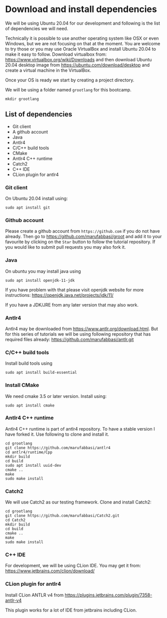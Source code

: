 # Download and install dependencies

We will be using Ubuntu 20.04 for our development and following is the list of dependencies we will need.

Technically it is possible to use another operating system like OSX or even Windows, but we are not focusing on that
at the moment. You are welcome to try those or you may use Oracle VirtualBox and install  Ubuntu 20.04 to make it easy
to follow. Download virtualbox from: https://www.virtualbox.org/wiki/Downloads and then download Ubuntu 20.04 desktop
image from https://ubuntu.com/download/desktop and create a virtual machine in the VirtualBox.

Once your OS is ready we start by creating a project directory.

We will be using a folder named ```grootlang``` for this bootcamp.

```shell
mkdir grootlang
```

## List of dependencies
* Git client
* A github account
* Java
* Antlr4
* C/C++ build tools
* CMake
* Antlr4 C++ runtime
* Catch2
* C++ IDE
* CLion plugin for antlr4

### Git client

On Ubuntu 20.04 install using:

```shell
sudo apt install git
```

### Github account

Please create a github account from ```https://github.com``` if you do  not have already.
Then go to https://github.com/marufabbasi/groot and add it to your favourite by clicking on the `Star` button to follow the tutorial repository. If you would like to submit pull requests you may also fork it.

### Java

On ubuntu you may install java using

```shell
sudo apt install openjdk-11-jdk
```

If you have problem with that please visit openjdk website for more instructions: https://openjdk.java.net/projects/jdk/11/

If you have a JDK/JRE from any later version that may also work.

### Antlr4

Antlr4 may be downloaded from https://www.antlr.org/download.html. But for this series of tutorials we will be using following repository that has required files already: https://github.com/marufabbasi/antlr.git

### C/C++ build tools
Install build tools using

```shell
sudo apt install build-essential
```

### Install CMake
We need cmake 3.5 or later version. Install using:

```shell
sudo apt install cmake
```

### Antlr4 C++ runtime
Antlr4 C++ runtime is part of antlr4 repository. To have a stable version I have forked it. Use following to clone and install it.

```shell
cd grootlang
git clone https://github.com/marufabbasi/antlr4
cd antlr4/runtime/Cpp
mkdir build
cd build
sudo apt install uuid-dev
cmake ..
make
sudo make install
```

### Catch2

We will use Catch2 as our testing framework. Clone and install Catch2:

```shell
cd grootlang
git clone https://github.com/marufabbasi/Catch2.git
cd Catch2
mkdir build
cd build
cmake ..
make
sudo make install
```

### C++ IDE 

For development, we will be using CLion IDE. You may get it from: https://www.jetbrains.com/clion/download/

### CLion plugin for antlr4

Install CLion ANTLR v4 from https://plugins.jetbrains.com/plugin/7358-antlr-v4

This plugin works for a lot of IDE from jetbrains including CLion.
